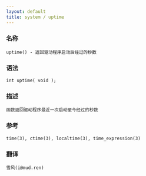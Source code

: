 ```yaml
---
layout: default
title: system / uptime
---
```


### 名称

    uptime() - 返回驱动程序启动后经过的秒数

### 语法

    int uptime( void );

### 描述

    函数返回驱动程序最近一次启动至今经过的秒数

### 参考

    time(3), ctime(3), localtime(3), time_expression(3)

### 翻译 ###

    雪风(i@mud.ren)
